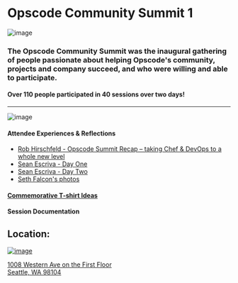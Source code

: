 Opscode Community Summit 1
==========================

![image](../attachments/19071562/21463265.png)

  

### The Opscode Community Summit was the inaugural gathering of people passionate about helping Opscode's community, projects and company succeed, and who were willing and able to participate.

#### Over 110 people participated in 40 sessions over two days!

  

* * * * *

  

![image](../attachments/19071562/21463266.jpg)

#### Attendee Experiences & Reflections

-   [Rob Hirschfeld - Opscode Summit Recap – taking Chef & DevOps to a
    whole new
    level](http://robhirschfeld.com/2011/12/04/opscode-summit-recap-chef-devops-cloud/)
-   [Sean Escriva - Day
    One](http://www.webframp.com/blog/2011/11/29/opscode-community-summit-day-one/)
-   [Sean Escriva - Day
    Two](http://www.webframp.com/blog/2011/11/30/opscode-community-summit-day-two/)
-   [Seth Falcon's
    photos](http://www.flickr.com/photos/userprimary/sets/72157628212584155/)

#### [Commemorative T-shirt Ideas](Commemorative%20T-shirt%20Ideas.html "Commemorative T-shirt Ideas")

#### Session Documentation

Location:
---------

[![image](../attachments/19071562/21463212.png)](http://maps.google.com/maps?f=q&source=embed&hl=en&geocode=&q=1008+Western+Ave,+Seattle,+WA+98104&aq=0&sll=37.0625,-95.677068&sspn=54.357317,114.169922&ie=UTF8&hq=&hnear=1008+Western+Ave,+Seattle,+Washington+98104&ll=47.604658,-122.33757&spn=0.009491,0.026951&z=14&iwloc=A)

[1008 Western Ave on the First
Floor](http://maps.google.com/maps?f=q&source=embed&hl=en&geocode=&q=1008+Western+Ave,+Seattle,+WA+98104&aq=0&sll=37.0625,-95.677068&sspn=54.357317,114.169922&ie=UTF8&hq=&hnear=1008+Western+Ave,+Seattle,+Washington+98104&ll=47.604658,-122.33757&spn=0.009491,0.026951&z=14&iwloc=A)  
[Seattle, WA
98104](http://maps.google.com/maps?f=q&source=embed&hl=en&geocode=&q=1008+Western+Ave,+Seattle,+WA+98104&aq=0&sll=37.0625,-95.677068&sspn=54.357317,114.169922&ie=UTF8&hq=&hnear=1008+Western+Ave,+Seattle,+Washington+98104&ll=47.604658,-122.33757&spn=0.009491,0.026951&z=14&iwloc=A)

  
